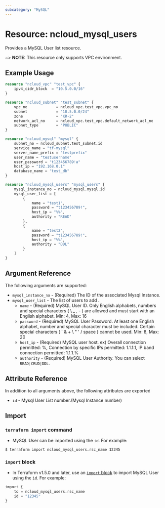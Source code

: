 ```yaml
---
subcategory: "MySQL"
---
```


# Resource: ncloud_mysql_users

Provides a MySQL User list resource.

~> **NOTE:** This resource only supports VPC environment.

## Example Usage

```terraform
resource "ncloud_vpc" "test_vpc" {
	ipv4_cidr_block  = "10.5.0.0/16"
}

resource "ncloud_subnet" "test_subnet" {
	vpc_no             = ncloud_vpc.test_vpc.vpc_no
	subnet             = "10.5.0.0/24"
	zone               = "KR-2"
	network_acl_no     = ncloud_vpc.test_vpc.default_network_acl_no
	subnet_type        = "PUBLIC"
}

resource "ncloud_mysql" "mysql" {
	subnet_no = ncloud_subnet.test_subnet.id
	service_name = "tf-mysql"
	server_name_prefix = "testprefix"
	user_name = "testusername"
	user_password = "t123456789!a"
	host_ip = "192.168.0.1"
	database_name = "test_db"
}

resource "ncloud_mysql_users" "mysql_users" {
	mysql_instance_no = ncloud_mysql.mysql.id
	mysql_user_list = [
		{
			name = "test1",
			password = "t123456789!",
			host_ip = "%%",
			authority = "READ"
		},
		{
			name = "test2",
			password = "t123456789!",
			host_ip = "%%",
			authority = "DDL"
		}
	]
}
```

## Argument Reference
The following arguments are supported:

* `mysql_instance_no` - (Required) The ID of the associated Mysql Instance.
* `mysql_user_list` - The list of users to add .
  * `name` - (Required) MySQL User ID. Only English alphabets, numbers and special characters ( \ _ , - ) are allowed and must start with an English alphabet. Min: 4, Max: 16
  * `password` - (Required) MySQL User Password. At least one English alphabet, number and special character must be included. Certain special characters ( ` & + \ " ' / space ) cannot be used. Min: 8, Max: 20
  * `host_ip` - (Required) MySQL user host. ex) Overall connection permitted: %, Connection by specific IPs permitted: 1.1.1.1, IP band connection permitted: 1.1.1.%
  * `authority` - (Required) MySQL User Authority. You can select `READ|CRUD|DDL`.

## Attribute Reference
In addition to all arguments above, the following attributes are exported

* `id` - Mysql User List number.(Mysql Instance number)

## Import

### `terraform import` command

* MySQL User can be imported using the `id`. For example:

```console
$ terraform import ncloud_mysql_users.rsc_name 12345
```

### `import` block

* In Terraform v1.5.0 and later, use an [`import` block](https://developer.hashicorp.com/terraform/language/import) to import MySQL User using the `id`. For example:

```terraform
import {
    to = ncloud_mysql_users.rsc_name
    id = "12345"
}
```